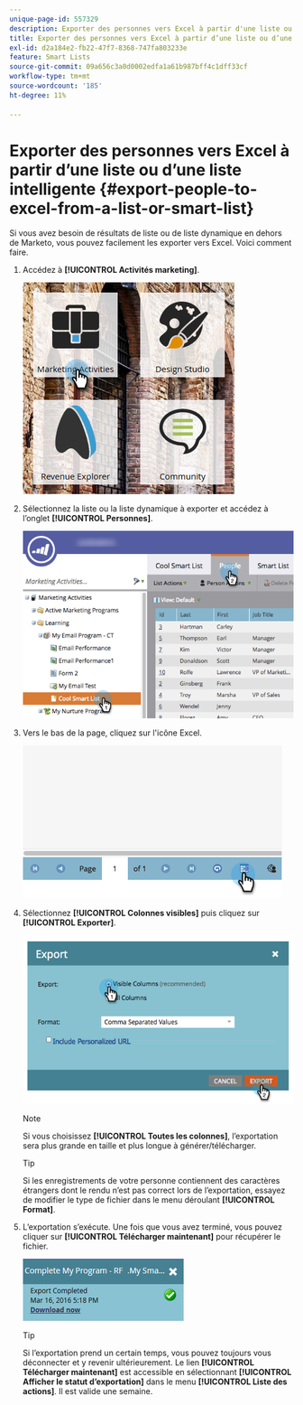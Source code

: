 ```yaml
---
unique-page-id: 557329
description: Exporter des personnes vers Excel à partir d'une liste ou d'une liste dynamique - Documents Marketo - Documentation du produit
title: Exporter des personnes vers Excel à partir d’une liste ou d’une liste intelligente
exl-id: d2a184e2-fb22-47f7-8368-747fa803233e
feature: Smart Lists
source-git-commit: 09a656c3a0d0002edfa1a61b987bff4c1dff33cf
workflow-type: tm+mt
source-wordcount: '185'
ht-degree: 11%

---
```


# Exporter des personnes vers Excel à partir d’une liste ou d’une liste intelligente {#export-people-to-excel-from-a-list-or-smart-list}

Si vous avez besoin de résultats de liste ou de liste dynamique en dehors de Marketo, vous pouvez facilement les exporter vers Excel. Voici comment faire.

1. Accédez à **[!UICONTROL Activités marketing]**.

   ![](assets/ma.png)

1. Sélectionnez la liste ou la liste dynamique à exporter et accédez à l’onglet **[!UICONTROL Personnes]**.

   ![](assets/smartlistpeopletab-hands.png)

1. Vers le bas de la page, cliquez sur l&#39;icône Excel.

   ![](assets/exportpeople.png)

1. Sélectionnez **[!UICONTROL Colonnes visibles]** puis cliquez sur **[!UICONTROL Exporter]**.

   ![](assets/image2014-9-11-14-3a1-3a37.png)

   >[!NOTE]
   >
   >Si vous choisissez **[!UICONTROL Toutes les colonnes]**, l’exportation sera plus grande en taille et plus longue à générer/télécharger.

   >[!TIP]
   >
   >Si les enregistrements de votre personne contiennent des caractères étrangers dont le rendu n’est pas correct lors de l’exportation, essayez de modifier le type de fichier dans le menu déroulant **[!UICONTROL Format]**.

1. L’exportation s’exécute. Une fois que vous avez terminé, vous pouvez cliquer sur **[!UICONTROL Télécharger maintenant]** pour récupérer le fichier.

   ![](assets/popup.png)

   >[!TIP]
   >
   >Si l’exportation prend un certain temps, vous pouvez toujours vous déconnecter et y revenir ultérieurement. Le lien **[!UICONTROL Télécharger maintenant]** est accessible en sélectionnant **[!UICONTROL Afficher le statut d’exportation]** dans le menu **[!UICONTROL Liste des actions]**. Il est valide une semaine.
